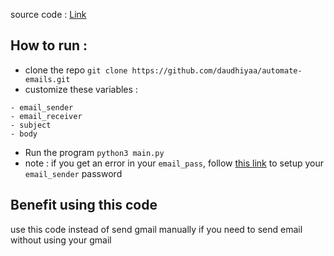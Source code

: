 source code : [Link](https://www.youtube.com/watch?v=g_j6ILT-X0k)

## How to run :
- clone the repo `git clone https://github.com/daudhiyaa/automate-emails.git`
- customize these variables : 
```
- email_sender
- email_receiver
- subject
- body
```
- Run the program `python3 main.py`
- note : if you get an error in your `email_pass`, follow [this link](https://www.youtube.com/watch?v=g_j6ILT-X0k) to setup your `email_sender` password


## Benefit using this code 
use this code instead of send gmail manually if you need to send email without using your gmail